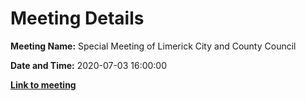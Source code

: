 # Meeting Details

**Meeting Name:** Special Meeting of Limerick City and County Council

**Date and Time:** 2020-07-03 16:00:00

**<a href="https://www.limerick.ie/council/whats-on/special-meeting-limerick-city-and-county-council-35" target="_blank">Link to meeting</a>**
